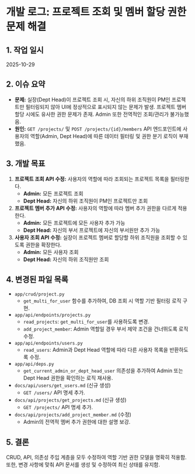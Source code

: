 # 개발 로그: 프로젝트 조회 및 멤버 할당 권한 문제 해결

## 1. 작업 일시
2025-10-29

## 2. 이슈 요약
- **문제:** 실장(Dept Head)이 프로젝트 조회 시, 자신의 하위 조직원이 PM인 프로젝트만 필터링되지 않아 UI에 정상적으로 표시되지 않는 문제가 발생. 프로젝트 멤버 할당 시에도 유사한 권한 문제가 존재. Admin 또한 전역적인 조회/관리가 불가능했음.
- **원인:** `GET /projects/` 및 `POST /projects/{id}/members` API 엔드포인트에 사용자의 역할(Admin, Dept Head)에 따른 데이터 필터링 및 권한 분기 로직이 부재했음.

## 3. 개발 목표
1.  **프로젝트 조회 API 수정:** 사용자의 역할에 따라 조회되는 프로젝트 목록을 필터링한다.
    - **Admin:** 모든 프로젝트 조회
    - **Dept Head:** 자신의 하위 조직원이 PM인 프로젝트만 조회
2.  **프로젝트 멤버 추가 API 수정:** 사용자의 역할에 따라 멤버 추가 권한을 다르게 적용한다.
    - **Admin:** 모든 프로젝트에 모든 사용자 추가 가능
    - **Dept Head:** 자신의 부서 프로젝트에 자신의 부서원만 추가 가능
3.  **사용자 조회 API 수정:** 실장이 프로젝트 멤버로 할당할 하위 조직원을 조회할 수 있도록 권한을 확장한다.
    - **Admin:** 모든 사용자 조회
    - **Dept Head:** 자신의 하위 조직원만 조회

## 4. 변경된 파일 목록
- `app/crud/project.py`
  - `get_multi_for_user` 함수를 추가하여, DB 조회 시 역할 기반 필터링 로직 구현.
- `app/api/endpoints/projects.py`
  - `read_projects`: `get_multi_for_user`를 사용하도록 변경.
  - `add_project_member`: Admin 역할일 경우 부서 제약 조건을 건너뛰도록 로직 수정.
- `app/api/endpoints/users.py`
  - `read_users`: Admin과 Dept Head 역할에 따라 다른 사용자 목록을 반환하도록 수정.
- `app/api/deps.py`
  - `get_current_admin_or_dept_head_user` 의존성을 추가하여 Admin 또는 Dept Head 권한을 확인하는 로직 재사용.
- `docs/api/users/get_users.md` (신규 생성)
  - `GET /users/` API 명세 추가.
- `docs/api/projects/get_projects.md` (신규 생성)
  - `GET /projects/` API 명세 추가.
- `docs/api/projects/add_project_member.md` (수정)
  - Admin의 전역적 멤버 추가 권한에 대한 설명 보강.

## 5. 결론
CRUD, API, 의존성 주입 계층을 모두 수정하여 역할 기반 권한 모델을 명확히 적용함. 또한, 변경 사항에 맞춰 API 문서를 생성 및 수정하여 최신 상태를 유지함.
